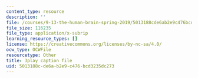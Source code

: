 ```yaml
---
content_type: resource
description: ''
file: /courses/9-13-the-human-brain-spring-2019/5013188cde6ab2e9c476bcd3235dc273_vFZY--lgmHs.srt
file_size: 116235
file_type: application/x-subrip
learning_resource_types: []
license: https://creativecommons.org/licenses/by-nc-sa/4.0/
ocw_type: OCWFile
resourcetype: Other
title: 3play caption file
uid: 5013188c-de6a-b2e9-c476-bcd3235dc273
---
```

